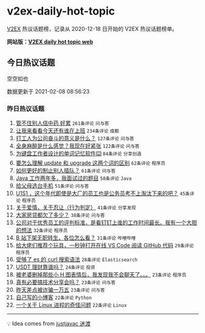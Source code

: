 # v2ex-daily-hot-topic

[V2EX](https://www.v2ex.com/) 热议话题榜，记录从 2020-12-18 日开始的 V2EX 热议话题榜单。

**网站版：[V2EX daily hot topic web](https://realleonardo.github.io/v2ex-daily-hot-topic-web/)**

## 今日热议话题

<!-- TODAY BEGIN -->

空空如也

数据更新于 2021-02-08 08:56:23

<!-- TODAY END -->

### 昨日热议话题

<!-- YESTERDAY BEGIN -->

1. [管不住别人信中药 好累](https://www.v2ex.com/t/751935) `261条评论` `问与答`
1. [让我来看看今天还有谁在上班](https://www.v2ex.com/t/751953) `234条评论` `成都`
1. [打工人为公司奋斗的意义是什么？](https://www.v2ex.com/t/751957) `127条评论` `问与答`
1. [全身麻醉是什么感觉？我现在好紧张](https://www.v2ex.com/t/752040) `122条评论` `问与答`
1. [为键盘工作者设计的单词记忆软件⌨️](https://www.v2ex.com/t/752050) `84条评论` `分享创造`
1. [要怎么理解 update 和 upgrade 这两个词的区别](https://www.v2ex.com/t/751983) `62条评论` `程序员`
1. [如何更好的制止别人插队？](https://www.v2ex.com/t/751992) `61条评论` `问与答`
1. [Java 工作两年多，我面试过的题目](https://www.v2ex.com/t/752020) `58条评论` `Java`
1. [给父母选台手机](https://www.v2ex.com/t/751938) `51条评论` `问与答`
1. [U1S1 ，这个年代即使是大厂的员工也是公务员考不上淘汰下来的吧？](https://www.v2ex.com/t/752224) `45条评论` `程序员`
1. [关于爱情，关于忍让（行为判定）](https://www.v2ex.com/t/752027) `41条评论` `分享发现`
1. [大家房贷都欠了多少？](https://www.v2ex.com/t/752045) `38条评论` `问与答`
1. [公司对于优秀员工的评判标准，是看钉钉上谁的工作时间最长。我有一个大胆的想法](https://www.v2ex.com/t/752085) `32条评论` `程序员`
1. [B 站下架无职转生，各位怎么看？](https://www.v2ex.com/t/752226) `31条评论` `哔哩哔哩`
1. [给大佬们推荐个玩具，一秒钟打开在线 VS Code 阅读 GitHub 代码](https://www.v2ex.com/t/752197) `29条评论` `程序员`
1. [受够了 es 的 curl 搜索语法](https://www.v2ex.com/t/752095) `28条评论` `Elasticsearch`
1. [USDT 理财靠谱吗？](https://www.v2ex.com/t/752012) `24条评论` `投资`
1. [被老婆删掉那些小 H 图表情后，我发现我不会聊天了。。。](https://www.v2ex.com/t/752114) `23条评论` `程序员`
1. [真有必要搞技术分享会吗？](https://www.v2ex.com/t/752048) `23条评论` `问与答`
1. [昨天差点被诈骗一万五](https://www.v2ex.com/t/752025) `23条评论` `问与答`
1. [自己写的小博客](https://www.v2ex.com/t/752167) `22条评论` `Python`
1. [一个关于 Linux 进程的奇怪问题](https://www.v2ex.com/t/752138) `22条评论` `Linux`

<!-- YESTERDAY END -->

---

💡 Idea comes from [justjavac 迷渡](https://github.com/justjavac/)
